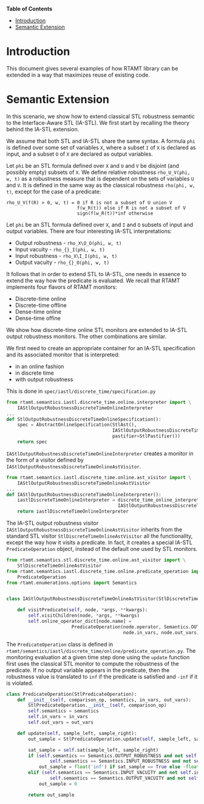 <!-- markdown-toc start - Don't edit this section. Run M-x markdown-toc-generate-toc again -->
**Table of Contents**

- [Introduction](#introduction)
- [Semantic Extension](#semantic-extension)

<!-- markdown-toc end -->

# Introduction

This document gives several examples of how RTAMT library can be extended in a way that maximizes reuse of existing code.

# Semantic Extension

In this scenario, we show how to extend classical STL robustness semantic to the Interface-Aware STL (IA-STL).
We first start by recalling the theory behind the IA-STL extension.

We assume that both STL and IA-STL share the same syntax.
A formula `phi` is defined over some set of variables `X`, where a subset `I` of `X` is declared as input, and a subset `O` of `X` are declared as output variables.

Let `phi` be an STL formula defined over `X` and `U` and `V` be disjoint (and possibly empty) subsets of `X`.
We define relative robustness `rho_U_V(phi, w, t)` as a robustness measure that is dependent on the sets of variables `U` and `V`.
It is defined in the same way as the classical robustness `rho(phi, w, t)`, except for the case of a predicate:

```text
rho_U_V(f(R) > 0, w, t) = 0 if R is not a subset of U union V
                          f(w_R(t)) else if R is not a subset of V
                          sign(f(w_R(t))*inf otherwise
```

Let `phi` be an STL formula defined over `X`, and `I` and `O` subsets of input and output variables.
There are four interesting IA-STL interpretations:

- Output robustness - `rho_X\O_O(phi, w, t)`
- Input vacuity - `rho_{}_I(phi, w, t)`
- Input robustness - `rho_X\I_I(phi, w, t)`
- Output vacuity - `rho_{}_O(phi, w, t)`

It follows that in order to extend STL to IA-STL, one needs in essence to extend the way how the predicate is evaluated.
We recall that RTAMT implements four flavors of RTAMT monitors:

- Discrete-time online
- Discrete-time offline
- Dense-time online
- Dense-time offine

We show how discrete-time online STL monitors are extended to IA-STL output robustness monitors.
The other combinations are similar.

We first need to create an appropriate container for an IA-STL specification
and its associated monitor that is interpreted:

- in an online fashion
- in discrete time
- with output robustness

This is done in `spec/iastl/discrete_time/specification.py`

```python
from rtamt.semantics.iastl.discrete_time.online.interpreter import \
    IAStlOutputRobustnessDiscreteTimeOnlineInterpreter
...
def StlOutputRobustnessDiscreteTimeOnlineSpecification():
    spec = AbstractOnlineSpecification(StlAst(),
                                       IAStlOutputRobustnessDiscreteTimeOnlineInterpreter(),
                                       pastifier=StlPastifier())
    return spec
```

`IAStlOutputRobustnessDiscreteTimeOnlineInterpreter` creates a monitor in the form
of a visitor defined by `IAStlOutputRobustnessDiscreteTimeOnlineAstVisitor`.

```python
from rtamt.semantics.iastl.discrete_time.online.ast_visitor import \
    IAStlOutputRobustnessDiscreteTimeOnlineAstVisitor
...
def IAStlOutputRobustnessDiscreteTimeOnlineInterpreter():
    iastlDiscreteTimeOnlineInterpreter = discrete_time_online_interpreter_factory(
                                         IAStlOutputRobustnessDiscreteTimeOnlineAstVisitor)()
    return iastlDiscreteTimeOnlineInterpreter
```

The IA-STL output robustness visitor `IAStlOutputRobustnessDiscreteTimeOnlineAstVisitor` inherits from the standard STL visitor `StlDiscreteTimeOnlineAstVisitor` all the functionality, except the way how it visits a predicate.
In fact, it creates a special IA-STL `PredicateOperation` object, instead of the default one used by STL monitors.

```python
from rtamt.semantics.stl.discrete_time.online.ast_visitor import \
    StlDiscreteTimeOnlineAstVisitor
from rtamt.semantics.iastl.discrete_time.online.predicate_operation import \
    PredicateOperation
from rtamt.enumerations.options import Semantics


class IAStlOutputRobustnessDiscreteTimeOnlineAstVisitor(StlDiscreteTimeOnlineAstVisitor):

    def visitPredicate(self, node, *args, **kwargs):
        self.visitChildren(node, *args, **kwargs)
        self.online_operator_dict[node.name] =
                        PredicateOperation(node.operator, Semantics.OUTPUT_ROBUSTNESS,
                                           node.in_vars, node.out_vars)
```

The `PredicateOperation` class is defined in `rtamt/semantics/iastl/discrete_time/online/predicate_operation.py`.
The monitoring evaluation at a given time step done using the `update` function first uses the classical STL monitor to compute the robustness of the predicate.
If no output variable appears in the predicate, then the robustness value is translated to `inf` if the predicate is satisfied and `-inf` if it is violated.

```python
class PredicateOperation(StlPredicateOperation):
    def __init__(self, comparison_op, semantics, in_vars, out_vars):
        StlPredicateOperation.__init__(self, comparison_op)
        self.semantics = semantics
        self.in_vars = in_vars
        self.out_vars = out_vars

    def update(self, sample_left, sample_right):
        out_sample = StlPredicateOperation.update(self, sample_left, sample_right)

        sat_sample = self.sat(sample_left, sample_right)
        if (self.semantics == Semantics.OUTPUT_ROBUSTNESS and not self.out_vars) or (
                self.semantics == Semantics.INPUT_ROBUSTNESS and not self.in_vars):
            out_sample = float('inf') if sat_sample == True else -float("inf")
        elif (self.semantics == Semantics.INPUT_VACUITY and not self.in_vars) or (
                self.semantics == Semantics.OUTPUT_VACUITY and not self.out_vars):
            out_sample = 0

        return out_sample
```
